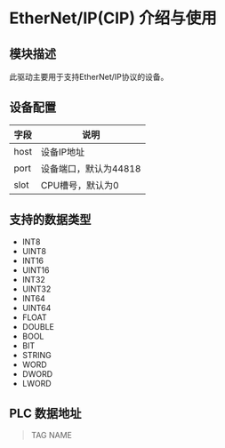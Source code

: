 # EtherNet/IP(CIP) 介绍与使用

## 模块描述

此驱动主要用于支持EtherNet/IP协议的设备。

## 设备配置

| 字段 | 说明                  |
| ---- | --------------------- |
| host | 设备IP地址            |
| port | 设备端口，默认为44818 |
| slot | CPU槽号，默认为0      |

## 支持的数据类型

* INT8
* UINT8
* INT16
* UINT16
* INT32
* UINT32
* INT64
* UINT64
* FLOAT
* DOUBLE
* BOOL
* BIT
* STRING
* WORD
* DWORD
* LWORD

## PLC 数据地址

>  TAG NAME 
